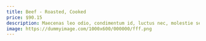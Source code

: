 ```yaml
---
title: Beef - Roasted, Cooked
price: $90.15
description: Maecenas leo odio, condimentum id, luctus nec, molestie sed, justo. Pellentesque viverra pede ac diam. Cras pellentesque volutpat dui.
image: https://dummyimage.com/1000x600/000000/fff.png
---
```

